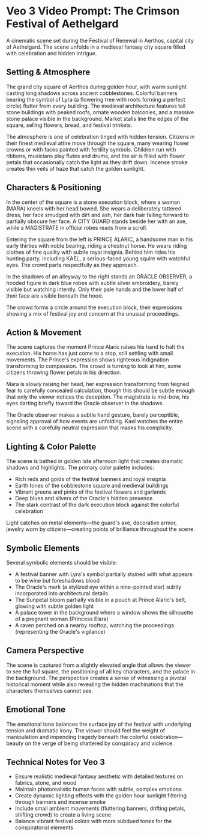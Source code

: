 # Veo 3 Video Prompt: The Crimson Festival of Aethelgard

A cinematic scene set during the Festival of Renewal in Aerthos, capital city of Aethelgard. The scene unfolds in a medieval fantasy city square filled with celebration and hidden intrigue.

## Setting & Atmosphere
The grand city square of Aerthos during golden hour, with warm sunlight casting long shadows across ancient cobblestones. Colorful banners bearing the symbol of Lyra (a flowering tree with roots forming a perfect circle) flutter from every building. The medieval architecture features tall stone buildings with peaked roofs, ornate wooden balconies, and a massive stone palace visible in the background. Market stalls line the edges of the square, selling flowers, bread, and festival trinkets.

The atmosphere is one of celebration tinged with hidden tension. Citizens in their finest medieval attire move through the square, many wearing flower crowns or with faces painted with fertility symbols. Children run with ribbons, musicians play flutes and drums, and the air is filled with flower petals that occasionally catch the light as they drift down. Incense smoke creates thin veils of haze that catch the golden sunlight.

## Characters & Positioning
In the center of the square is a stone execution block, where a woman (MARA) kneels with her head bowed. She wears a deliberately tattered dress, her face smudged with dirt and ash, her dark hair falling forward to partially obscure her face. A CITY GUARD stands beside her with an axe, while a MAGISTRATE in official robes reads from a scroll.

Entering the square from the left is PRINCE ALARIC, a handsome man in his early thirties with noble bearing, riding a chestnut horse. He wears riding clothes of fine quality with subtle royal insignia. Behind him rides his hunting party, including KAEL, a serious-faced young squire with watchful eyes. The crowd parts respectfully as they approach.

In the shadows of an alleyway to the right stands an ORACLE OBSERVER, a hooded figure in dark blue robes with subtle silver embroidery, barely visible but watching intently. Only their pale hands and the lower half of their face are visible beneath the hood.

The crowd forms a circle around the execution block, their expressions showing a mix of festival joy and concern at the unusual proceedings.

## Action & Movement
The scene captures the moment Prince Alaric raises his hand to halt the execution. His horse has just come to a stop, still settling with small movements. The Prince's expression shows righteous indignation transforming to compassion. The crowd is turning to look at him, some citizens throwing flower petals in his direction.

Mara is slowly raising her head, her expression transforming from feigned fear to carefully concealed calculation, though this should be subtle enough that only the viewer notices the deception. The magistrate is mid-bow, his eyes darting briefly toward the Oracle observer in the shadows.

The Oracle observer makes a subtle hand gesture, barely perceptible, signaling approval of how events are unfolding. Kael watches the entire scene with a carefully neutral expression that masks his complicity.

## Lighting & Color Palette
The scene is bathed in golden late afternoon light that creates dramatic shadows and highlights. The primary color palette includes:
- Rich reds and golds of the festival banners and royal insignia
- Earth tones of the cobblestone square and medieval buildings
- Vibrant greens and pinks of the festival flowers and garlands
- Deep blues and silvers of the Oracle's hidden presence
- The stark contrast of the dark execution block against the colorful celebration

Light catches on metal elements—the guard's axe, decorative armor, jewelry worn by citizens—creating points of brilliance throughout the scene.

## Symbolic Elements
Several symbolic elements should be visible:
- A festival banner with Lyra's symbol partially stained with what appears to be wine but foreshadows blood
- The Oracle's mark (a stylized eye within a nine-pointed star) subtly incorporated into architectural details
- The Sunpetal bloom partially visible in a pouch at Prince Alaric's belt, glowing with subtle golden light
- A palace tower in the background where a window shows the silhouette of a pregnant woman (Princess Elara)
- A raven perched on a nearby rooftop, watching the proceedings (representing the Oracle's vigilance)

## Camera Perspective
The scene is captured from a slightly elevated angle that allows the viewer to see the full square, the positioning of all key characters, and the palace in the background. The perspective creates a sense of witnessing a pivotal historical moment while also revealing the hidden machinations that the characters themselves cannot see.

## Emotional Tone
The emotional tone balances the surface joy of the festival with underlying tension and dramatic irony. The viewer should feel the weight of manipulation and impending tragedy beneath the colorful celebration—beauty on the verge of being shattered by conspiracy and violence.

## Technical Notes for Veo 3
- Ensure realistic medieval fantasy aesthetic with detailed textures on fabrics, stone, and wood
- Maintain photorealistic human faces with subtle, complex emotions
- Create dynamic lighting effects with the golden hour sunlight filtering through banners and incense smoke
- Include small ambient movements (fluttering banners, drifting petals, shifting crowd) to create a living scene
- Balance vibrant festival colors with more subdued tones for the conspiratorial elements
